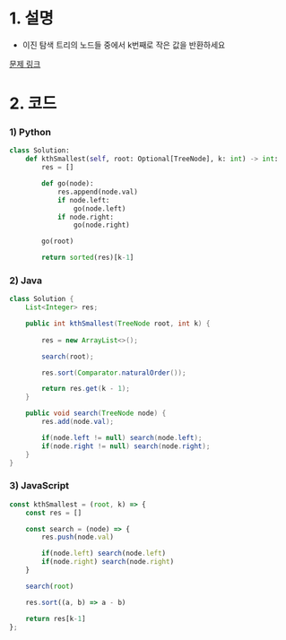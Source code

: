 # 1. 설명
- 이진 탐색 트리의 노드들 중에서 k번째로 작은 값을 반환하세요


[문제 링크](https://leetcode.com/problems/kth-smallest-element-in-a-bst/)


# 2. 코드
### 1) Python
```python
class Solution:
    def kthSmallest(self, root: Optional[TreeNode], k: int) -> int:
        res = []

        def go(node):
            res.append(node.val)
            if node.left:
                go(node.left)
            if node.right:
                go(node.right)

        go(root)

        return sorted(res)[k-1]
```

### 2) Java
```java
class Solution {
    List<Integer> res;

    public int kthSmallest(TreeNode root, int k) {
        
        res = new ArrayList<>();

        search(root);

        res.sort(Comparator.naturalOrder());

        return res.get(k - 1);
    }

    public void search(TreeNode node) {
        res.add(node.val);

        if(node.left != null) search(node.left);
        if(node.right != null) search(node.right);
    }
}
```

### 3) JavaScript
```js
const kthSmallest = (root, k) => {
    const res = []

    const search = (node) => {
        res.push(node.val)

        if(node.left) search(node.left)
        if(node.right) search(node.right)
    }

    search(root)

    res.sort((a, b) => a - b)

    return res[k-1]
};
```